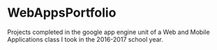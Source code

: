# WebAppsPortfolio

Projects completed in the google app engine unit of a Web and Mobile Applications class I took in the 2016-2017 school year. 
